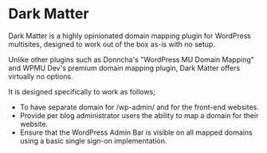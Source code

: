 # Dark Matter

Dark Matter is a highly opinionated domain mapping plugin for WordPress multisites, designed
to work out of the box as-is with no setup.

Unlike other plugins such as Donncha's "WordPress MU Domain Mapping" and WPMU Dev's premium
domain mapping plugin, Dark Matter offers virtually no options.

It is designed specifically to work as follows;

* To have separate domain for /wp-admin/ and for the front-end websites.
* Provide per blog administrator users the ability to map a domain for their website.
* Ensure that the WordPress Admin Bar is visible on all mapped domains using a basic single sign-on implementation.
